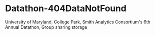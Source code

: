 # Datathon-404DataNotFound
University of Maryland, College Park, Smith Analytics Consortium's 6th Annual Datathon, Group sharing storage
